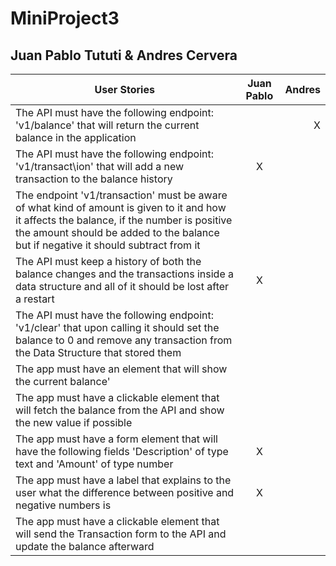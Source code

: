 # MiniProject3

## Juan Pablo Tututi & Andres Cervera

| User Stories     | Juan Pablo | Andres |
| ---------------- | :--: | ---: |
| The API must have the following endpoint: 'v1/balance' that will  return the current balance in the application |    |   X   |
| The API must have the following endpoint: 'v1/transact\ion' that will add a new transaction to the balance history |  X   |    |
| The endpoint 'v1/transaction' must be aware of what kind of amount is given to it and how it affects the balance, if the number is positive the amount should be added to the balance but if negative it should subtract from it |     |      |
| The API must keep a history of both the balance changes and the transactions inside a data structure and all of it should be lost after a restart |  X   |      |
| The API must have the following endpoint: 'v1/clear' that upon calling it should set the balance to 0 and remove any transaction from the Data Structure that stored them |     |      |
| The app must have an element that will show the current balance' |     |      |
| The app must have a clickable element that will fetch the balance from the API and show the new value if possible |     |      |
| The app must have a form element that will have the following fields 'Description' of type text and 'Amount' of type number |  X  |      |
| The app must have a label that explains to the user what the difference between positive and negative numbers is |  X   |      |
| The app must have a clickable element that will send the Transaction form to the API and update the balance afterward |     |      |
